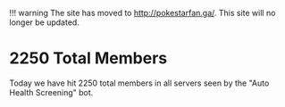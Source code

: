 !!! warning
    The site has moved to http://pokestarfan.ga/. This site will no longer be updated.

# 2250 Total Members

Today we have hit 2250 total members in all servers seen by the "Auto Health Screening" bot.
